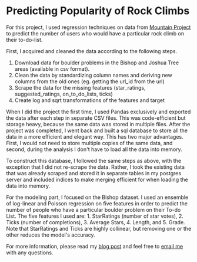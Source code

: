 # Predicting Popularity of Rock Climbs

For this project, I used regression techniques on data from [Mountain Project](https://www.mountainproject.com) to predict the number of users who would have a particular rock climb on their to-do-list.

First, I acquired and cleaned the data according to the following steps.

1. Download data for boulder problems in the Bishop and Joshua Tree areas (available in csv format).
2. Clean the data by standardizing column names and deriving new columns from the old ones (eg. getting the url_id from the url)
3. Scrape the data for the missing features (star_ratings, suggested_ratings, on_to_do_lists, ticks)
4. Create log and sqrt transformations of the features and target

When I did the project the first time, I used Pandas exclusively and exported the data after each step in separate CSV files. This was code-efficient but storage heavy, because the same data was stored in multiple files. After the project was completed, I went back and built a sql database to store all the data in a more efficient and elegant way. This has two major advantages. First, I would not need to store multiple copies of the same data, and second, during the analysis I don't have to load all the data into memory.

To construct this database, I followed the same steps as above, with the exception that I did not re-scrape the data. Rather, I took the existing data that was already scraped and stored it in separate tables in my postgres server and included indices to make merging efficient for when loading the data into memory.

For the modeling part, I focused on the Bishop dataset. I used an ensemble of log-linear and Poisson regression on five features in order to predict the number of people who have a particular boulder problem on their To-do List. The five features I used are: 1. StarRatings (number of star votes), 2. Ticks (number of completions), 3. Average Stars, 4. Length, and 5. Grade. Note that StarRatings and Ticks are highly collinear, but removing one or the other reduces the model's accuracy.

For more information, please read my [blog post](https://harrisonized.github.io/2019/05/08/mountain-project-recommender.html) and feel free to [email me](mailto:harrisonized@gmail.com) with any questions.